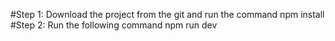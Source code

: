 #Step 1: Download the project from the git and run the command
npm install
#Step 2: Run the following command
npm run dev
